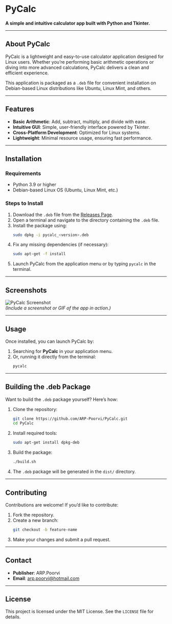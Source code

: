 
# PyCalc
**A simple and intuitive calculator app built with Python and Tkinter.**

---

## About PyCalc
PyCalc is a lightweight and easy-to-use calculator application designed for Linux users. Whether you’re performing basic arithmetic operations or diving into more advanced calculations, PyCalc delivers a clean and efficient experience.

This application is packaged as a `.deb` file for convenient installation on Debian-based Linux distributions like Ubuntu, Linux Mint, and others.

---

## Features
- **Basic Arithmetic**: Add, subtract, multiply, and divide with ease.  
- **Intuitive GUI**: Simple, user-friendly interface powered by Tkinter.  
- **Cross-Platform Development**: Optimized for Linux systems.  
- **Lightweight**: Minimal resource usage, ensuring fast performance.

---

## Installation

### Requirements
- Python 3.9 or higher  
- Debian-based Linux OS (Ubuntu, Linux Mint, etc.)  

### Steps to Install
1. Download the `.deb` file from the [Releases Page](#).  
2. Open a terminal and navigate to the directory containing the `.deb` file.  
3. Install the package using:
   ```bash
   sudo dpkg -i pycalc_<version>.deb
   ```
4. Fix any missing dependencies (if necessary):
   ```bash
   sudo apt-get -f install
   ```
5. Launch PyCalc from the application menu or by typing `pycalc` in the terminal.

---

## Screenshots
![PyCalc Screenshot](#)  
*(Include a screenshot or GIF of the app in action.)*

---

## Usage
Once installed, you can launch PyCalc by:
1. Searching for **PyCalc** in your application menu.  
2. Or, running it directly from the terminal:
   ```bash
   pycalc
   ```

---

## Building the .deb Package
Want to build the `.deb` package yourself? Here’s how:  

1. Clone the repository:
   ```bash
   git clone https://github.com/ARP-Poorvi/PyCalc.git
   cd PyCalc
   ```
2. Install required tools:
   ```bash
   sudo apt-get install dpkg-deb
   ```
3. Build the package:
   ```bash
   ./build.sh
   ```
4. The `.deb` package will be generated in the `dist/` directory.

---

## Contributing
Contributions are welcome! If you’d like to contribute:  
1. Fork the repository.  
2. Create a new branch:
   ```bash
   git checkout -b feature-name
   ```
3. Make your changes and submit a pull request.

---

## Contact
- **Publisher**: ARP.Poorvi  
- **Email**: [arp.poorvi@hotmail.com](mailto:arp.poorvi@hotmail.com)

---

## License
This project is licensed under the MIT License. See the `LICENSE` file for details.
